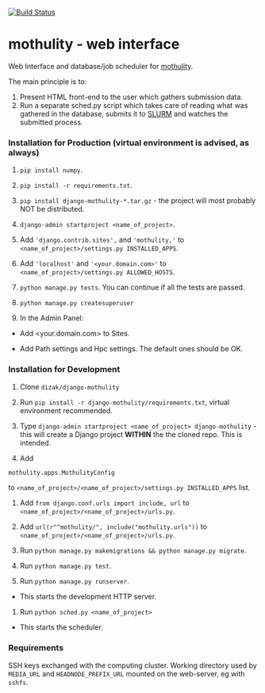 [![Build Status](https://travis-ci.org/dizak/django-mothulity.svg?branch=master)](https://travis-ci.org/dizak/django-mothulity)

# mothulity - web interface

Web Interface and database/job scheduler for [mothulity](https://github.com/dizak/mothulity).

The main principle is to:
1. Present HTML front-end to the user which gathers submission data.
2. Run a separate sched.py script which takes care of reading what was gathered in the database, submits it to [SLURM](https://slurm.schedmd.com/) and watches the submitted process.

### Installation for Production (virtual environment is advised, as always)

1. ```pip install numpy```.

1. ```pip install -r requirements.txt```.

1. ```pip install django-mothulity-*.tar.gz``` - the project will most probably NOT be distributed.

1. ```django-admin startproject <name_of_project>```.

1. Add ```'django.contrib.sites',``` and ```'mothulity,'``` to ```<name_of_project>/settings.py INSTALLED_APPS```.

1. Add ```'localhost'``` and ```'<your.domain.com>'``` to ```<name_of_project>/settings.py ALLOWED_HOSTS```.

1. ```python manage.py tests```. You can continue if all the tests are passed.

1. ```python manage.py createsuperuser```

1. In the Admin Panel:

  - Add <your.domain.com> to Sites.

  - Add Path settings and Hpc settings. The default ones should be OK.

### Installation for Development


1. Clone ```dizak/django-mothulity```

1. Run ```pip install -r django-mothulity/requirements.txt```, virtual environment recommended.

1. Type ```django-admin startproject <name_of_project> django-mothulity``` - this will create a Django project **WITHIN** the the cloned repo. This is intended.

1. Add
```python
mothulity.apps.MothulityConfig
```
to ```<name_of_project>/<name_of_project>/settings.py INSTALLED_APPS``` list.

1. Add ```from django.conf.urls import include, url``` to ```<name_of_project>/<name_of_project>/urls.py```.

1. Add ```url(r"^mothulity/", include("mothulity.urls"))``` to ```<name_of_project>/<name_of_project>/urls.py```.

1. Run ```python manage.py makemigrations && python manage.py migrate```.

1. Run ```python manage.py test```.

1. Run ```python manage.py runserver```.

  - This starts the development HTTP server.

1. Run ```python sched.py <name_of_project>```

  - This starts the scheduler.

### Requirements

SSH keys exchanged with the computing cluster.
Working directory used by ```MEDIA_URL``` and ```HEADNODE_PREFIX_URL``` mounted on the web-server, eg
with ```sshfs```.
